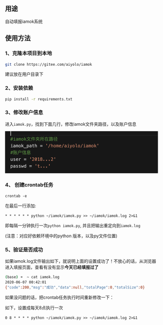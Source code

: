 ## 用途

自动填报iamok系统

## 使用方法

### 1、克隆本项目到本地

```bash
git clone https://gitee.com/aiyolo/iamok
```

建议放在用户目录下

### 2、安装依赖

```bash
pip install -r requirements.txt
```

### 3、修改账户信息

进入`iamok.py`，找到下面几行，修改iamok文件夹路径，以及账户信息

![image-20200607120244068](assets/image-20200607120244068.png)

### 4、 创建crontab任务

```
crontab -e
```

在最后一行添加:

`* * * * * * python ~/iamok/iamok.py >> ~/iamok/iamok.log 2>&1`

即每隔一分钟执行一次`python iamok.py`, 并且把输出重定向到`iamok.log`

(注意：对应好依赖环境中的python 版本，以及py文件位置)

### 5、验证是否成功

如果iamok.log文件输出如下，就说明上面的设置成功了！不放心的话，从浏览器进入填报页面，查看有没有显示**今天已经填报过了**

```bash
(base) ➜  ~ cat iamok.log
2020-06-07 00:42:01
{"code":200,"msg":"成功","data":null,"totalPage":0,"totalSize":0}
```

如果没问题的话，把crontab任务执行时间重新修改一下：

如下，设置成每天8点执行一次

`0 8 * * * * python ~/iamok/iamok.py >> ~/iamok/iamok.log 2>&1`